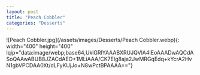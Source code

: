 ```yaml
---
layout: post
title: "Peach Cobbler"
categories: "Desserts"
---
```

![Peach Cobbler.jpg](/assets/images/Desserts/Peach Cobbler.webp){: width="400" height="400" lqip="data:image/webp;base64,UklGRlYAAABXRUJQVlA4IEoAAADwAQCdASoQAAwABUB8JZACdAEO+1MLiAAA/CK7EIg8aja2JwMRGqEdq+kYcrA2HvN1gbVPCDAA0Xt/dLFyKUjJo+N8wPctBPAAAA=="}

